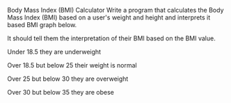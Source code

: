 Body Mass Index (BMI) Calculator
Write a program that calculates  the Body Mass Index (BMI) based on a user's weight and height and interprets it based BMI graph below.


It should tell them the interpretation of their BMI based on the BMI value.

Under 18.5 they are underweight

Over 18.5 but below 25 their weight is normal

Over 25 but below 30 they are overweight

Over 30 but below 35 they are obese